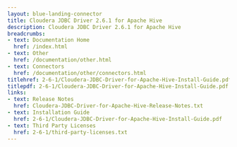 ```yaml
---
layout: blue-landing-connector
title: Cloudera JDBC Driver 2.6.1 for Apache Hive
description: Cloudera JDBC Driver 2.6.1 for Apache Hive
breadcrumbs:
- text: Documentation Home
  href: /index.html
- text: Other
  href: /documentation/other.html
- text: Connectors
  href: /documentation/other/connectors.html
titlehref: 2-6-1/Cloudera-JDBC-Driver-for-Apache-Hive-Install-Guide.pdf
titlepdf: 2-6-1/Cloudera-JDBC-Driver-for-Apache-Hive-Install-Guide.pdf
links:
- text: Release Notes
  href: Cloudera-JDBC-Driver-for-Apache-Hive-Release-Notes.txt
- text: Installation Guide
  href: 2-6-1/Cloudera-JDBC-Driver-for-Apache-Hive-Install-Guide.pdf
- text: Third Party Licenses
  href: 2-6-1/third-party-licenses.txt
---
```


